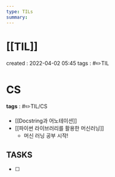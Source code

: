 ```yaml
---
type: TILs
summary: 
---
```


# [[TIL]]
created : 2022-04-02 05:45
tags : #✏️TIL

# CS
**tags** : #✏️TIL/CS
- [[Docstring과 어노테이션]]
- [[파이썬 라이브러리를 활용한 머신러닝]]
	- 머신 러닝 공부 시작!

## TASKS
- [ ] 

